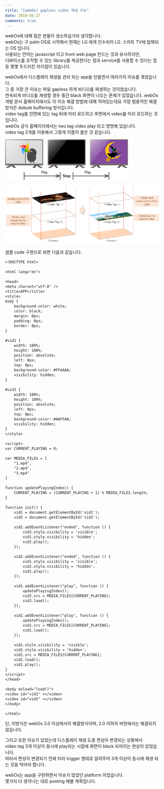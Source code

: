 ```yaml
---
title: "[webOs] gapless video 재생 이슈"
date: 2019-05-27
comments: true
---
```


webOs에 대해 많은 분들이 생소하실거라 생각합니다.  
webOs는 구 palm OS로 시작해서 현재는 LG 에게 인수되어 LG. 스마트 TV에 탑재되는 OS 입니다.  
사용되는 언어는 javascript 이고 front web page 만드는 것과 유사하지만,  
디바이스를 조작할 수 있는 library를 제공한다는 점과 service를 사용할 수 있다는 점 등 몇몇 두드러진 차이점이 있습니다.   
  
webOs에서 디스플레이 재생을 관리 되는 app을 만들면서 여러가지 이슈를 겪었습니다.  
그 중 가장 큰 이슈는 파일 gapless 하게 비디오를 재생하는 것이었습니다.  
연속되게 비디오를 재생할 경우 중간 black 화면이 나오는 문제가 있었습니다.
webOs 개발 문서 홈페이지에서도 이 이슈 해결 방법에 대해 적혀있는데요 
가장 범용적인 해결 방식은 dobule buffering 방식입니다.  
video tag를 전면에 있는 tag 뒤에 미리 로드하고 후면에서 video를 미리 로드하는 것입니다.   
webOs 공식 홈페이지에서는 two tag video play 라고 명명해 있습니다.  
video tag 2개를 이용해서 그렇게 이름이 붙은 것 같습니다.  

![video gap problem](https://raw.githubusercontent.com/Ninja86/Ninja86.github.io/master/assets/article_images/2019-05-27-1/pic1.png)

![two tag video play](https://raw.githubusercontent.com/Ninja86/Ninja86.github.io/master/assets/article_images/2019-05-27-1/pic2.png)
  
샘플 code 구현으로 보면 다음과 같습니다.
~~~
<!DOCTYPE html>

<html lang="en">

<head>
<meta charset="utf-8" />
<title>APP</title>
<style>
body {
    background-color: white;
    color: black;
    margin: 0px;
    padding: 0px;
    border: 0px;
}

#vid1 {
    width: 100%;
    height: 100%;
    position: absolute;
    left: 0px;
    top: 0px;
    background-color: #FFAAAA;
    visibility: hidden;
}

#vid2 {
    width: 100%;
    height: 100%;
    position: absolute;
    left: 0px;
    top: 0px;
    background-color: #AAFFAA;
    visibility: hidden;
}
</style>

<script>
var CURRENT_PLAYING = 0;

var MEDIA_FILES = [
    "1.mp4",
    "2.mp4",
    "3.mp4"
]

function updatePlayingIndex() {
    CURRENT_PLAYING = (CURRENT_PLAYING + 1) % MEDIA_FILES.length;
}

function init() {
    vid1 = document.getElementById('vid1');
    vid2 = document.getElementById('vid2');

    vid1.addEventListener("ended", function () {
        vid2.style.visibility = 'visible';
        vid1.style.visibility = 'hidden';
        vid2.play();
    });

    vid2.addEventListener("ended", function () {
        vid1.style.visibility = 'visible';
        vid2.style.visibility = 'hidden';
        vid1.play();
    });

    vid1.addEventListener("play", function () {
        updatePlayingIndex();
        vid2.src = MEDIA_FILES[CURRENT_PLAYING];
        vid2.load();
    });

    vid2.addEventListener("play", function () {
        updatePlayingIndex();
        vid1.src = MEDIA_FILES[CURRENT_PLAYING];
        vid1.load();
    });

    vid1.style.visibility = 'visible';
    vid2.style.visibility = 'hidden';
    vid1.src = MEDIA_FILES[CURRENT_PLAYING];
    vid1.load();
    vid1.play();
}
</script>
</head>

<body onload="load()">
<video id="vid1" ></video>
<video id="vid2" ></video>
</body>

</html>
~~~

단, 이방식은  webOs 3.0 이상에서의 해결방식이며, 2.0 이하의 버젼에서는 해결되지 않습니다.

그리고 또한 이슈가 있었는데 디스플레이 재생 도중 편성이 변경되는 상황에서  
video tag 3개 이상이 동시에 play되는 시점에 화면이 black 되어지는 현상이 있었습니다.  
따라서 편성이 변경되기 전에 미리 trigger 형태로 알려주어 3개 이상이 동시에 재생 되는 것을 막아야 합니다.  

webOs는 app을 구현하면서 이슈가 많았던 platform 이었습니다.  
몇가지 더 생각나는 대로 posting 해볼 계획입니다.  

